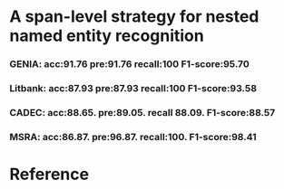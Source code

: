 

# **A span-level strategy for nested named entity recognition**

### GENIA:  acc:91.76  pre:91.76  recall:100  F1-score:95.70
### Litbank:  acc:87.93  pre:87.93 recall:100  F1-score:93.58
### CADEC:  acc:88.65. pre:89.05. recall 88.09. F1-score:88.57
### MSRA:  acc:86.87. pre:96.87. recall:100. F1-score:98.41

# Reference


